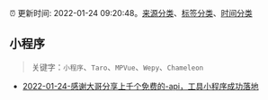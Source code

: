 :alarm_clock: 更新时间: 2022-01-24 09:20:48。[来源分类](../README.md)、[标签分类](../TAGS.md)、[时间分类](../TIMELINE.md)

## 小程序


> 关键字：`小程序`、`Taro`、`MPVue`、`Wepy`、`Chameleon`



- [2022-01-24-感谢大哥分享上千个免费的-api，工具小程序成功落地](https://www.v2ex.com/t/830300) 
